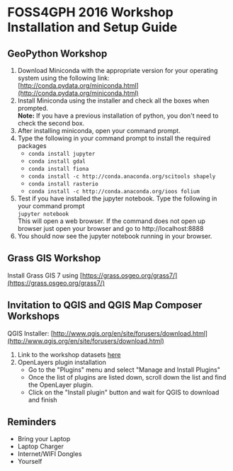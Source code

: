 # FOSS4GPH 2016 Workshop Installation and Setup Guide

## GeoPython Workshop
1. Download Miniconda with the appropriate version for your operating system using the following link: [http://conda.pydata.org/miniconda.html](http://conda.pydata.org/miniconda.html)
2. Install Miniconda using the installer and check all the boxes when prompted. <br />
   **Note:** If you have a previous installation of python, you don't need to check the second box.
3. After installing miniconda, open your command prompt.
4. Type the following in your command prompt to install the required packages<br />
   - `conda install jupyter`
   - `conda install gdal`
   - `conda install fiona` 
   - `conda install -c http://conda.anaconda.org/scitools shapely`
   - `conda install rasterio`
   - `conda install -c http://conda.anaconda.org/ioos folium`
5. Test if you have installed the jupyter notebook. Type the following in your command prompt <br />
   `jupyter notebook` <br />
   This will open a web browser. If the command does not open up browser just open your browser and go to http://localhost:8888
6. You should now see the jupyter notebook running in your browser.


## Grass GIS Workshop
Install Grass GIS 7 using [https://grass.osgeo.org/grass7/](https://grass.osgeo.org/grass7/)

## Invitation to QGIS and QGIS Map Composer Workshops
QGIS Installer: [http://www.qgis.org/en/site/forusers/download.html](http://www.qgis.org/en/site/forusers/download.html)
1. Link to the workshop datasets [here](https://www.dropbox.com/sh/klf9uhgc09kgyxf/AABlkQOgyrQS1yTlNqGCoXJEa?dl=0)
2. OpenLayers plugin installation
    - Go to the "Plugins" menu and select "Manage and Install Plugins"
    - Once the list of plugins are listed down, scroll down the list and find the OpenLayer plugin.
    - Click on the "Install plugin" button and wait for QGIS to download and finish
 

## Reminders
 - Bring your Laptop
 - Laptop Charger
 - Internet/WIFI Dongles
 - Yourself
